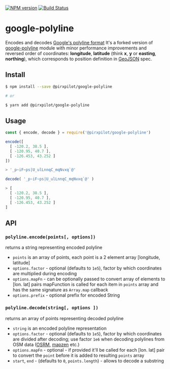 [![NPM version][npm-image]][npm-url]
[![Build Status][build-image]][build-url]

# google-polyline

Encodes and decodes [Google's polyline format][google-polyline-format] It's a forked version of
[google-polyline][org-google-polyline] module with minor performance improvements and reversed order
of coordinates: **longitude**, **latitude** (think **x**, **y** or **easting**, **northing**), which
corresponds to position definition in [GeoJSON] spec.


## Install

```sh
$ npm install --save @pirxpilot/google-polyline

# or

$ yarn add @pirxpilot/google-polyline
```

## Usage

```js
const { encode, decode } = require('@pirxpilot/google-polyline')

encode([
  [ -120.2, 38.5 ],
  [ -120.95, 40.7 ],
  [ -126.453, 43.252 ]
])

> '_p~iF~ps|U_ulLnnqC_mqNvxq`@'

decode( '_p~iF~ps|U_ulLnnqC_mqNvxq`@' )

> [
  [ -120.2, 38.5 ],
  [ -120.95, 40.7 ],
  [ -126.453, 43.252 ]
]
```

## API

### `polyline.encode(points[, options])`

returns a string representing encoded polyline

- `points` is an array of points, each point is a 2 element array [longitude, latitude]
- `options.factor` - optional (defaults to `1e5`), factor by which coordinates are multiplied during encoding
- `options.mapFn` - can be optionally passed to convert array of elements to [lon. lat] pairs
mapFunction is called for each item in `points` array and has the same signature as `Array.map` callback
- `options.prefix` - optional prefix for encoded String

### `polyline.decode(string[, options ])`

returns an array of points representing decoded polyline

- `string` is an encoded polyline representation
- `options.factor` - optional (defaults to `1e5`), factor by which coordinates are divided after decoding; use factor `1e6` when decoding polylines from OSM data ([OSRM], [mapzen] etc.)
- `options.mapFn` - optional - if provided it'll be called for each [lon. lat] pair to convert the `point` before it is added to resulting `points` array
- `start`, `end` - (defaults to `0`, `points.length`) - allows to decode a substring

[OSRM]: http://project-osrm.org/
[mapzen]: https://mapzen.com/

[google-polyline-format]: https://developers.google.com/maps/documentation/utilities/polylinealgorithm
[org-google-polyline]: https://github.com/jhermsmeier/node-google-polyline
[GeoJSON]: http://geojson.org/geojson-spec.html#positions

[npm-image]: https://img.shields.io/npm/v/@pirxpilot/google-polyline
[npm-url]: https://npmjs.org/package/@pirxpilot/google-polyline

[build-url]: https://github.com/pirxpilot/google-polyline/actions/workflows/check.yaml
[build-image]: https://img.shields.io/github/actions/workflow/status/pirxpilot/google-polyline/check.yaml?branch=pu

